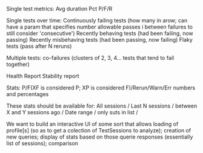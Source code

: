 Single test metrics:
Avg duration
Pct P/F/R

Single tests over time:
Continuously failing tests (how many in arow; can have a param that specifies number allowable passes i between failures to still consider 'consecutive')
Recently behaving tests (had been failing, now passing)
Recently misbehaving tests (had been passing, now failing)
Flaky tests (pass after N reruns)

Multiple tests:
co-failures (clusters of 2, 3, 4... tests that tend to fail together)

Health Report
Stability report

Stats:
P/F(XF is considered P; XP is considered F)/Rerun/Warn/Err
  numbers and percentages

These stats should be available for: All sessions / Last N sessions / between X and Y sessions ago / Date range / only suts in list /

We want to build an interactive UI of some sort that allows loading of profile[s] (so as to get a colection of TestSessions to analyze); creation of new queries; display of stats based on those querie responses (essentially list of sessions); comparison
